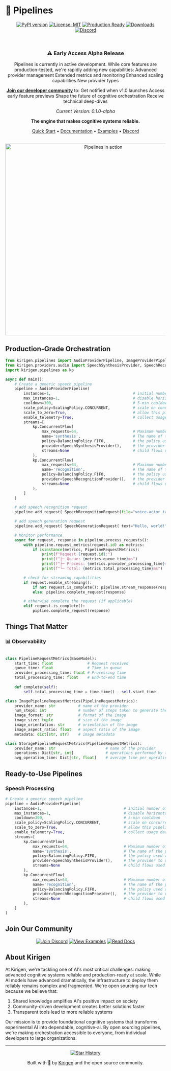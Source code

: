 # 🚀 Pipelines

<div align="center">

[![PyPI version](https://badge.fury.io/py/kirigen-pipelines.svg)](https://badge.fury.io/py/kirigen-pipelines)
[![License: MIT](https://img.shields.io/badge/License-MIT-yellow.svg)](https://opensource.org/licenses/MIT)
[![Production Ready](https://img.shields.io/badge/Production-Ready-success.svg)](https://kirigen.co)
[![Downloads](https://img.shields.io/pypi/dm/kirigen-pipelines)](https://pypi.org/project/kirigen-pipelines)
[![Discord](https://img.shields.io/discord/1234567890?label=Join%20Community&color=5865F2)](https://discord.gg/kirigen)

<br/>

### ⚠️ Early Access Alpha Release
Pipelines is currently in active development. While core features are production-tested, we're rapidly adding new capabilities:
Advanced provider management
Extended metrics and monitoring
Enhanced scaling capabilities
New provider types

**[Join our developer community](https://kirigen.co/newsletter)** to:
Get notified when v1.0 launches
Access early feature previews
Shape the future of cognitive orchestration
Receive technical deep-dives

*Current Version: 0.1.0-alpha*

**The engine that makes cognitive systems reliable.**

[Quick Start](https://docs.kirigen.co/quick-start) •
[Documentation](https://docs.kirigen.co) •
[Examples](https://github.com/kirigen/pipelines/examples) •
[Discord](https://discord.gg/kirigen)

<br/>

<img src="https://kirigen.co/pipeline-demo.gif" alt="Pipelines in action" width="600px" />

</div>

## Production-Grade Orchestration

```python
from kirigen.pipelines import AudioProviderPipeline, ImageProviderPipeline, PipelineRequestMetrics
from kirigen.providers.audio import SpeechSynthesisProvider, SpeechRecognitionProvider
import kirigen.pipelines as kp

async def main():
    # Create a generic speech pipeline
    pipeline = AudioProviderPipeline(    
        instances=1,                                    # initial number of instances
        max_instances=1,                                # disable horizontal scaling
        cooldown=300,                                   # 5-min cooldown 
        scale_policy=ScalingPolicy.CONCURRENT,          # scale on concurrency 
        scale_to_zero=True,                             # allow this pipeline to reduce resources when not in use
        enable_telemetry=True,                          # collect usage data and metrics to help improve your services
        streams=[
            kp.ConcurrentFlow(
                max_requests=64,                        # Maximum number of requests stored in the processing queue
                name='synthesis',                       # The name of the provider stream
                policy=BalancingPolicy.FIFO,            # the policy used when processing requests
                provider=SpeechSynthesisProvider(),     # the provider to use
                streams=None                            # child flows used during the request processing
            ),
            kp.ConcurrentFlow(
                max_requests=64,                        # Maximum number of requests stored in the processing queue
                name='recognition',                     # The name of the provider stream
                policy=BalancingPolicy.FIFO,            # the policy used when processing requests
                provider=SpeechRecognitionProvider(),   # the provider to use
                streams=None                            # child flows used during the request processing
            ),
        ]
    )

    # add speech recognition request
    pipeline.add_request( SpeechRecognitionRequest(file="voice-actor_take_001.wav") )

    # add speech generation request
    pipeline.add_request( SpeechGenerationRequest( text="Hello, world!", voice="default" ) )

    # Monitor performance
    async for request, response in pipeline.process_requests():
        with pipeline.request_metrics(request.id) as metrics:
            if isinstance(metrics, PipelineRequestMetrics):
                print(f"Request {request.id}:")
                print(f"├─ Queue: {metrics.queue_time}ms")
                print(f"├─ Process: {metrics.provider_processing_time}ms")
                print(f"└─ Total: {metrics.total_processing_time}ms")

        # check for streaming capabilities
        if request.enable_streaming():
            if not request.is_complete(): pipeline.stream_response(response)
            else: pipeline.complete_request(response)

        # otherwise complete the request (if applicable)
        elif request.is_complete(): 
            pipline.complete_request(response)
```

## Things That Matter

### 📊 Observability
```python

class PipelineRequestMetrics(BaseModel):
    start_time: float               # Request received
    queue_time: float               # Time in queue
    provider_processing_time: float # Processing time
    total_processing_time: float    # End-to-end time
    
    def complete(self):
        self.total_processing_time = time.time() - self.start_time

class ImagePipelineRequestMetrics(PipelineRequestMetrics):
    provider_name: str          # name of the provider
    num_steps: int              # number of steps taken to generate the image
    image_format: str           # format of the image
    image_size: tuple           # size of the image
    image_orientation: str      # orientation of the image
    image_aspect_ratio: float   # aspect ratio of the image
    metadata: dict[str, str]    # image metadata

class StoragePipelineRequestMetrics(PipelineRequestMetrics):    
    provider_name: str                      # name of the provider    
    operations: Dict[str, int]              # operations performed by the provider
    avg_operation_time: Dict[str, float]    # average time per operation
```

## Ready-to-Use Pipelines

### Speech Processing
```python
# Create a generic speech pipeline
pipeline = AudioProviderPipeline(    
    instances=1,                                    # initial number of instances
    max_instances=1,                                # disable horizontal scaling
    cooldown=300,                                   # 5-min cooldown 
    scale_policy=ScalingPolicy.CONCURRENT,          # scale on concurrency 
    scale_to_zero=True,                             # allow this pipeline to reduce resources when not in use
    enable_telemetry=True,                          # collect usage data and metrics to help improve your services
    streams=[
        kp.ConcurrentFlow(
            max_requests=64,                        # Maximum number of requests stored in the processing queue
            name='synthesis',                       # The name of the provider stream
            policy=BalancingPolicy.FIFO,            # the policy used when processing requests
            provider=SpeechSynthesisProvider(),     # the provider to use
            streams=None                            # child flows used during the request processing
        ),
        kp.ConcurrentFlow(
            max_requests=64,                        # Maximum number of requests stored in the processing queue
            name='recognition',                     # The name of the provider stream
            policy=BalancingPolicy.FIFO,            # the policy used when processing requests
            provider=SpeechRecognitionProvider(),   # the provider to use
            streams=None                            # child flows used during the request processing
        ),
    ]
)
```

## Join Our Community

<div align="center">

[![Join Discord](https://img.shields.io/badge/Join-Discord-5865F2?style=for-the-badge&logo=discord&logoColor=white)](https://discord.gg/kirigen)
[![View Examples](https://img.shields.io/badge/View-Examples-FF4B4B?style=for-the-badge&logo=github&logoColor=white)](https://github.com/kirigen-ai/pipelines/examples)
[![Read Docs](https://img.shields.io/badge/Read-Docs-0076D6?style=for-the-badge&logo=readthedocs&logoColor=white)](https://kirigen.co/docs/en-us/getting-started)

</div>

## About Kirigen

At Kirigen, we're tackling one of AI's most critical challenges: making advanced cognitive systems reliable and production-ready at scale. While AI models have advanced dramatically, the infrastructure to deploy them reliably remains complex and fragmented. We're open sourcing our tech because we believe that: 

1. Shared knowledge amplifies AI's positive impact on society
2. Community-driven development creates better solutions faster
3. Transparent tools lead to more reliable systems

Our mission is to provide foundational cognitive systems that transforms experimental AI into dependable, cognitive-ai. By open sourcing pipelines, we're making orchestration accessible to everyone, from individual developers to large organizations.

<div align="center">

---

[![Star History](https://img.shields.io/github/stars/kirigen-ai/pipelines?style=social)](https://github.com/kirigen-ai/pipelines/stargazers)

Built with 💜 by [Kirigen](https://kirigen.co) and the open source community.

</div>
